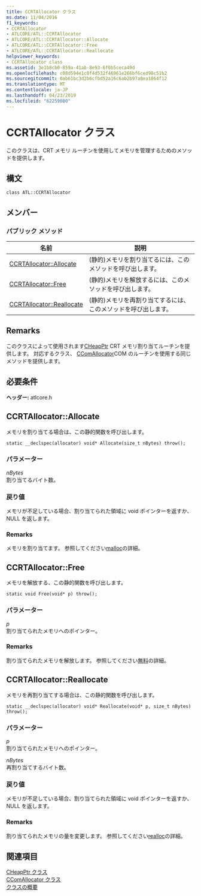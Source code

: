 ```yaml
---
title: CCRTAllocator クラス
ms.date: 11/04/2016
f1_keywords:
- CCRTAllocator
- ATLCORE/ATL::CCRTAllocator
- ATLCORE/ATL::CCRTAllocator::Allocate
- ATLCORE/ATL::CCRTAllocator::Free
- ATLCORE/ATL::CCRTAllocator::Reallocate
helpviewer_keywords:
- CCRTAllocator class
ms.assetid: 3e1b8cb0-859a-41ab-8e93-6f0b5ceca49d
ms.openlocfilehash: c08d594e1c0f4d532f46961e266bf6ced98c51b2
ms.sourcegitcommit: 0ab61bc3d2b6cfbd52a16c6ab2b97a8ea1864f12
ms.translationtype: MT
ms.contentlocale: ja-JP
ms.lasthandoff: 04/23/2019
ms.locfileid: "62259080"
---
```

# <a name="ccrtallocator-class"></a>CCRTAllocator クラス

このクラスは、CRT メモリ ルーチンを使用してメモリを管理するためのメソッドを提供します。

## <a name="syntax"></a>構文

```
class ATL::CCRTAllocator
```

## <a name="members"></a>メンバー

### <a name="public-methods"></a>パブリック メソッド

|名前|説明|
|----------|-----------------|
|[CCRTAllocator::Allocate](#allocate)|(静的)メモリを割り当てるには、このメソッドを呼び出します。|
|[CCRTAllocator::Free](#free)|(静的)メモリを解放するには、このメソッドを呼び出します。|
|[CCRTAllocator::Reallocate](#reallocate)|(静的)メモリを再割り当てするには、このメソッドを呼び出します。|

## <a name="remarks"></a>Remarks

このクラスによって使用されます[CHeapPtr](../../atl/reference/cheapptr-class.md) CRT メモリ割り当てルーチンを提供します。 対応するクラス、 [CComAllocator](../../atl/reference/ccomallocator-class.md)COM のルーチンを使用する同じメソッドを提供します。

## <a name="requirements"></a>必要条件

**ヘッダー:** atlcore.h

##  <a name="allocate"></a>  CCRTAllocator::Allocate

メモリを割り当てる場合は、この静的関数を呼び出します。

```
static __declspec(allocator) void* Allocate(size_t nBytes) throw();
```

### <a name="parameters"></a>パラメーター

*nBytes*<br/>
割り当てるバイト数。

### <a name="return-value"></a>戻り値

メモリが不足している場合、割り当てられた領域に void ポインターを返すか、NULL を返します。

### <a name="remarks"></a>Remarks

メモリを割り当てます。 参照してください[malloc](../../c-runtime-library/reference/malloc.md)の詳細。

##  <a name="free"></a>  CCRTAllocator::Free

メモリを解放する、この静的関数を呼び出します。

```
static void Free(void* p) throw();
```

### <a name="parameters"></a>パラメーター

*p*<br/>
割り当てられたメモリへのポインター。

### <a name="remarks"></a>Remarks

割り当てられたメモリを解放します。 参照してください[無料](../../c-runtime-library/reference/free.md)の詳細。

##  <a name="reallocate"></a>  CCRTAllocator::Reallocate

メモリを再割り当てする場合は、この静的関数を呼び出します。

```
static __declspec(allocator) void* Reallocate(void* p, size_t nBytes) throw();
```

### <a name="parameters"></a>パラメーター

*p*<br/>
割り当てられたメモリへのポインター。

*nBytes*<br/>
再割り当てするバイト数。

### <a name="return-value"></a>戻り値

メモリが不足している場合、割り当てられた領域に void ポインターを返すか、NULL を返します。

### <a name="remarks"></a>Remarks

割り当てられたメモリの量を変更します。 参照してください[realloc](../../c-runtime-library/reference/realloc.md)の詳細。

## <a name="see-also"></a>関連項目

[CHeapPtr クラス](../../atl/reference/cheapptr-class.md)<br/>
[CComAllocator クラス](../../atl/reference/ccomallocator-class.md)<br/>
[クラスの概要](../../atl/atl-class-overview.md)

